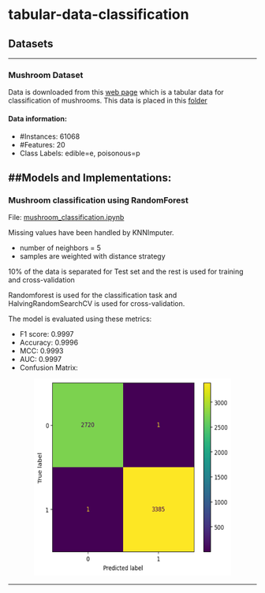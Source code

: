# tabular-data-classification

## Datasets
----------------
### Mushroom Dataset
Data is downloaded from this [web page](https://archive.ics.uci.edu/dataset/848/secondary+mushroom+dataset) which is a tabular data for classification of mushrooms. This data is placed in this [folder](/data/Secondary%20Mushroom%20Dataset/)

#### Data information:
- #Instances: 61068
- #Features: 20
- Class Labels: edible=e, poisonous=p

##Models and Implementations:
----------------
### Mushroom classification using RandomForest
File: [mushroom_classification.ipynb](mushroom_classification.ipynb)

Missing values have been handled by KNNImputer. 
- number of neighbors = 5
- samples are weighted with distance strategy

10% of the data is separated for Test set and the rest is used for training and cross-validation

Randomforest is used for the classification task and HalvingRandomSearchCV is used for cross-validation.

The model is evaluated using these metrics:

- F1 score: 0.9997
- Accuracy: 0.9996
- MCC: 0.9993
- AUC: 0.9997
- Confusion Matrix: 

<div style="text-align:center">
  <img src="https://github.com/MajidNoorani/tabular-data-classification/blob/main/assets/ConfMat.png" width="400" height="400" />
</div>

------------------
